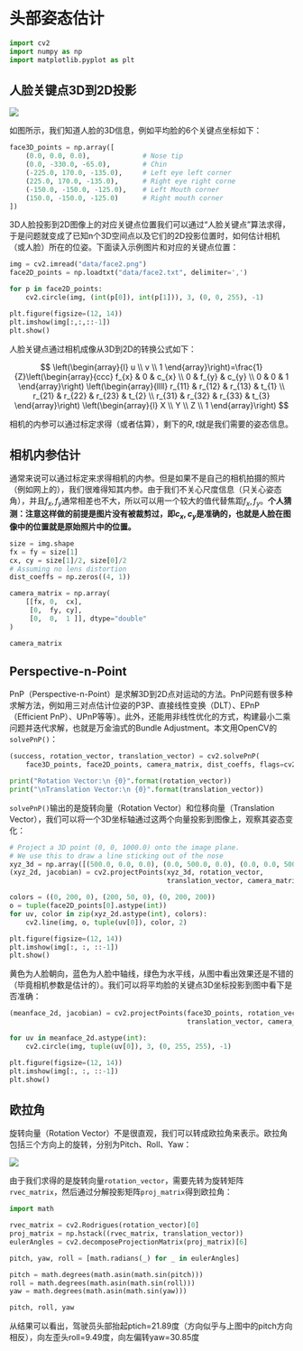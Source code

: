# 头部姿态估计

```python
import cv2
import numpy as np
import matplotlib.pyplot as plt
```

## 人脸关键点3D到2D投影

![](http://static.zybuluo.com/AustinMxnet/of7yqo16opt6t5ldyagsqh9e/image.png)

如图所示，我们知道人脸的3D信息，例如平均脸的6个关键点坐标如下：

```python
face3D_points = np.array([
    (0.0, 0.0, 0.0),             # Nose tip
    (0.0, -330.0, -65.0),        # Chin
    (-225.0, 170.0, -135.0),     # Left eye left corner
    (225.0, 170.0, -135.0),      # Right eye right corne
    (-150.0, -150.0, -125.0),    # Left Mouth corner
    (150.0, -150.0, -125.0)      # Right mouth corner
])
```

3D人脸投影到2D图像上的对应关键点位置我们可以通过“人脸关键点”算法求得，于是问题就变成了已知n个3D空间点以及它们的2D投影位置时，如何估计相机（或人脸）所在的位姿。下面读入示例图片和对应的关键点位置：

```python
img = cv2.imread("data/face2.png")
face2D_points = np.loadtxt("data/face2.txt", delimiter=',')

for p in face2D_points:
    cv2.circle(img, (int(p[0]), int(p[1])), 3, (0, 0, 255), -1)

plt.figure(figsize=(12, 14))    
plt.imshow(img[:,:,::-1])
plt.show()
```

人脸关键点通过相机成像从3D到2D的转换公式如下：

$$
\left(\begin{array}{l}
u \\
v \\
1
\end{array}\right)=\frac{1}{Z}\left(\begin{array}{ccc}
f_{x} & 0 & c_{x} \\
0 & f_{y} & c_{y} \\
0 & 0 & 1
\end{array}\right)
\left(\begin{array}{llll}
r_{11} & r_{12} & r_{13} & t_{1} \\
r_{21} & r_{22} & r_{23} & t_{2} \\
r_{31} & r_{32} & r_{33} & t_{3}
\end{array}\right)
\left(\begin{array}{l}
X \\
Y \\
Z \\
1
\end{array}\right)
$$

相机的内参可以通过标定求得（或者估算），剩下的$R,t$就是我们需要的姿态信息。

## 相机内参估计

通常来说可以通过标定来求得相机的内参。但是如果不是自己的相机拍摄的照片（例如网上的），我们很难得知其内参。由于我们不关心尺度信息（只关心姿态角），并且$f_x, f_y$通常相差也不大，所以可以用一个较大的值代替焦距$f_x, f_y$。**个人猜测：注意这样做的前提是图片没有被裁剪过，即$c_x, c_y$是准确的，也就是人脸在图像中的位置就是原始照片中的位置。**

```python
size = img.shape
fx = fy = size[1]
cx, cy = size[1]/2, size[0]/2
# Assuming no lens distortion
dist_coeffs = np.zeros((4, 1))

camera_matrix = np.array(
    [[fx, 0,  cx],
     [0,  fy, cy],
     [0,  0,  1 ]], dtype="double"
)

camera_matrix
```

## Perspective-n-Point

PnP（Perspective-n-Point）是求解3D到2D点对运动的方法。PnP问题有很多种求解方法，例如用三对点估计位姿的P3P、直接线性变换（DLT）、EPnP（Efficient PnP）、UPnP等等）。此外，还能用非线性优化的方式，构建最小二乘问题并迭代求解，也就是万金油式的Bundle Adjustment。本文用OpenCV的`solvePnP()`：

```python
(success, rotation_vector, translation_vector) = cv2.solvePnP(
    face3D_points, face2D_points, camera_matrix, dist_coeffs, flags=cv2.SOLVEPNP_ITERATIVE)

print("Rotation Vector:\n {0}".format(rotation_vector))
print("\nTranslation Vector:\n {0}".format(translation_vector))
```

`solvePnP()`输出的是旋转向量（Rotation Vector）和位移向量（Translation Vector），我们可以将一个3D坐标轴通过这两个向量投影到图像上，观察其姿态变化：

```python
# Project a 3D point (0, 0, 1000.0) onto the image plane.
# We use this to draw a line sticking out of the nose
xyz_3d = np.array([(500.0, 0.0, 0.0), (0.0, 500.0, 0.0), (0.0, 0.0, 500.0)])
(xyz_2d, jacobian) = cv2.projectPoints(xyz_3d, rotation_vector,
                                       translation_vector, camera_matrix, dist_coeffs)

colors = ((0, 200, 0), (200, 50, 0), (0, 200, 200))
o = tuple(face2D_points[0].astype(int))
for uv, color in zip(xyz_2d.astype(int), colors):
    cv2.line(img, o, tuple(uv[0]), color, 2)

plt.figure(figsize=(12, 14))
plt.imshow(img[:, :, ::-1])
plt.show()
```

黄色为人脸朝向，蓝色为人脸中轴线，绿色为水平线，从图中看出效果还是不错的（毕竟相机参数是估计的）。我们可以将平均脸的关键点3D坐标投影到图中看下是否准确：

```python
(meanface_2d, jacobian) = cv2.projectPoints(face3D_points, rotation_vector,
                                            translation_vector, camera_matrix, dist_coeffs)

for uv in meanface_2d.astype(int):
    cv2.circle(img, tuple(uv[0]), 3, (0, 255, 255), -1)

plt.figure(figsize=(12, 14))
plt.imshow(img[:, :, ::-1])
plt.show()
```

## 欧拉角
旋转向量（Rotation Vector）不是很直观，我们可以转成欧拉角来表示。欧拉角包括三个方向上的旋转，分别为Pitch、Roll、Yaw：

![](http://static.zybuluo.com/AustinMxnet/ofbfvdy5749e55yqx85q5tsg/image.png)

由于我们求得的是旋转向量`rotation_vector`，需要先转为旋转矩阵`rvec_matrix`，然后通过分解投影矩阵`proj_matrix`得到欧拉角：

```python
import math

rvec_matrix = cv2.Rodrigues(rotation_vector)[0]
proj_matrix = np.hstack((rvec_matrix, translation_vector))
eulerAngles = cv2.decomposeProjectionMatrix(proj_matrix)[6]

pitch, yaw, roll = [math.radians(_) for _ in eulerAngles]

pitch = math.degrees(math.asin(math.sin(pitch)))
roll = math.degrees(math.asin(math.sin(roll)))
yaw = math.degrees(math.asin(math.sin(yaw)))

pitch, roll, yaw
```

从结果可以看出，驾驶员头部抬起ptich=21.89度（方向似乎与上图中的pitch方向相反），向左歪头roll=9.49度，向左偏转yaw=30.85度

